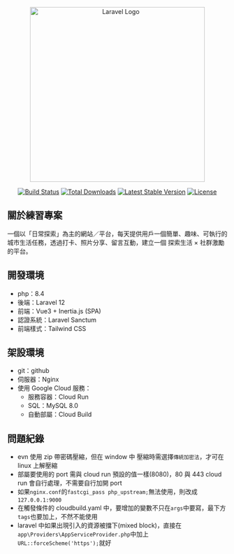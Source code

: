 <p align="center"><a href="https://laravel.com" target="_blank"><img src="https://raw.githubusercontent.com/laravel/art/master/logo-lockup/5%20SVG/2%20CMYK/1%20Full%20Color/laravel-logolockup-cmyk-red.svg" width="400" alt="Laravel Logo"></a></p>

<p align="center">
<a href="https://github.com/laravel/framework/actions"><img src="https://github.com/laravel/framework/workflows/tests/badge.svg" alt="Build Status"></a>
<a href="https://packagist.org/packages/laravel/framework"><img src="https://img.shields.io/packagist/dt/laravel/framework" alt="Total Downloads"></a>
<a href="https://packagist.org/packages/laravel/framework"><img src="https://img.shields.io/packagist/v/laravel/framework" alt="Latest Stable Version"></a>
<a href="https://packagist.org/packages/laravel/framework"><img src="https://img.shields.io/packagist/l/laravel/framework" alt="License"></a>
</p>

## 關於練習專案

一個以「日常探索」為主的網站／平台，每天提供用戶一個簡單、趣味、可執行的城市生活任務，透過打卡、照片分享、留言互動，建立一個 探索生活 × 社群激勵 的平台。

## 開發環境
- php：8.4
- 後端：Laravel 12
- 前端：Vue3 + Inertia.js (SPA)
- 認證系統：Laravel Sanctum
- 前端樣式：Tailwind CSS

## 架設環境
- git：github
- 伺服器：Nginx
- 使用 Google Cloud 服務：
  - 服務容器：Cloud Run
  - SQL：MySQL 8.0
  - 自動部屬：Cloud Build

## 問題紀錄
- evn 使用 zip 帶密碼壓縮，但在 window 中 壓縮時需選擇`傳統加密法`，才可在 linux 上解壓縮
- 部屬要使用的 port 需與 cloud run 預設的值一樣(8080)，80 與 443 cloud run 會自行處理，不需要自行加開 port
- 如果`nginx.conf`的`fastcgi_pass php_upstream;`無法使用，則改成`127.0.0.1:9000`
- 在觸發條件的 cloudbuild.yaml 中，要增加的變數不只在`args`中要寫，最下方`tags`也要加上，不然不能使用
- laravel 中如果出現引入的資源被擋下(mixed block)，直接在`app\Providers\AppServiceProvider.php`中加上`URL::forceScheme('https');`就好